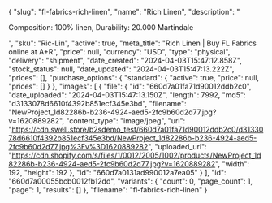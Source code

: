 {
  "slug": "fl-fabrics-rich-linen",
  "name": "Rich Linen",
  "description": "<p>Composition: 100% linen, Durability: 20.000 Martindale</p>",
  "sku": "Ric-Lin",
  "active": true,
  "meta_title": "Rich Linen | Buy FL Fabrics online at A+R",
  "price": null,
  "currency": "USD",
  "type": "physical",
  "delivery": "shipment",
  "date_created": "2024-04-03T15:47:12.858Z",
  "stock_status": null,
  "date_updated": "2024-04-03T15:47:13.222Z",
  "prices": [],
  "purchase_options": {
    "standard": {
      "active": true,
      "price": null,
      "prices": []
    }
  },
  "images": [
    {
      "file": {
        "id": "660d7a01fa71d90012ddb2c0",
        "date_uploaded": "2024-04-03T15:47:13.150Z",
        "length": 7992,
        "md5": "d3133078d6610f4392b851ecf345e3bd",
        "filename": "NewProject_1d82286b-b236-4924-aed5-2fc9b60d2d77.jpg?v=1620889282",
        "content_type": "image/jpeg",
        "url": "https://cdn.swell.store/b2sdemo_test/660d7a01fa71d90012ddb2c0/d3133078d6610f4392b851ecf345e3bd/NewProject_1d82286b-b236-4924-aed5-2fc9b60d2d77.jpg%3Fv%3D1620889282",
        "uploaded_url": "https://cdn.shopify.com/s/files/1/0012/2005/1002/products/NewProject_1d82286b-b236-4924-aed5-2fc9b60d2d77.jpg?v=1620889282",
        "width": 192,
        "height": 192
      },
      "id": "660d7a0131ad990012a7ea05"
    }
  ],
  "id": "660d7a00055bcb0012fb12dd",
  "variants": {
    "count": 0,
    "page_count": 1,
    "page": 1,
    "results": []
  },
  "filename": "fl-fabrics-rich-linen"
}